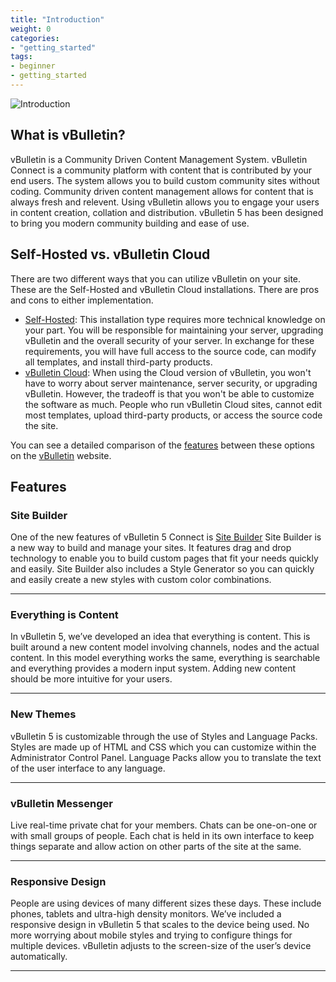 ```yaml
---
title: "Introduction"
weight: 0
categories: 
- "getting_started"
tags: 
- beginner
- getting_started
---
```


![Introduction](/img/vbulletin_5.png)

## What is vBulletin?

vBulletin is a Community Driven Content Management System. vBulletin Connect is a community platform with content that is contributed by your end users. The system allows you to build custom community sites without coding. Community driven content management allows for content that is always fresh and relevent. Using vBulletin allows you to engage your users in content creation, collation and distribution. vBulletin 5 has been designed to bring you modern community building and ease of use.

 ## Self-Hosted vs. vBulletin Cloud

 There are two different ways that you can utilize vBulletin on your site. These are the Self-Hosted and vBulletin Cloud installations. There are pros and cons to either implementation.

 - [Self-Hosted](https://www.vbulletin.com/en/features): This installation type requires more technical knowledge on your part. You will be responsible for maintaining your server, upgrading vBulletin and the overall security of your server. In exchange for these requirements, you will have full access to the source code, can modify all templates, and install third-party products.
 - [vBulletin Cloud](https://www.vbulletin.com/en/vbulletin-cloud): When using the Cloud version of vBulletin, you won't have to worry about server maintenance, server security, or upgrading vBulletin. However, the tradeoff is that you won't be able to customize the software as much. People who run vBulletin Cloud sites, cannot edit most templates, upload third-party products, or access the source code the site.

You can see a detailed comparison of the [features](https://www.vbulletin.com/en/vbcloud-features) between these options on the [vBulletin](https://www.vbulletin.com) website.


## Features

### Site Builder

One of the new features of vBulletin 5 Connect is [Site Builder](/site-builder/) Site Builder is a new way to build and manage your sites. It features drag and drop technology to enable you to build custom pages that fit your needs quickly and easily. Site Builder also includes a Style Generator so you can quickly and easily create a new styles with custom color combinations.

---
### Everything is Content

In vBulletin 5, we’ve developed an idea that everything is content. This is built around a new content model involving channels, nodes and the
actual content. In this model everything works the same, everything is searchable and everything provides a modern input system. Adding new
content should be more intuitive for your users. 

---
### New Themes
vBulletin 5 is customizable through the use of Styles and Language Packs. Styles are made up of HTML and CSS which you can customize within the Administrator Control Panel. Language Packs allow you to translate the text of the user interface to any language.

---
### vBulletin Messenger

Live real-time private chat for your members. Chats can be one-on-one or with small groups of people. Each chat is held in its own interface to keep things separate and allow action on other parts of the site at the same.

---
### Responsive Design

People are using devices of many different sizes these days. These include phones, tablets and ultra-high density monitors. We’ve included a responsive design in vBulletin 5 that scales to the device being used. No more worrying about mobile styles and trying to configure things for multiple devices. vBulletin adjusts to the screen-size of the user’s device automatically.

---